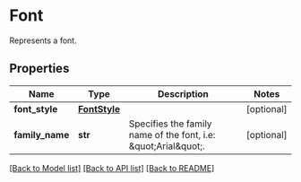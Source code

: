 # Font

Represents a font.
## Properties
Name | Type | Description | Notes
------------ | ------------- | ------------- | -------------
**font_style** | [**FontStyle**](FontStyle.md) |  | [optional] 
**family_name** | **str** | Specifies the family name of the font, i.e: \&quot;Arial\&quot;. | [optional] 

[[Back to Model list]](../README.md#documentation-for-models) [[Back to API list]](../README.md#documentation-for-api-endpoints) [[Back to README]](../README.md)



